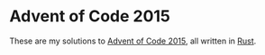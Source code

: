 # Advent of Code 2015
These are my solutions to [Advent of Code 2015](https://adventofcode.com/2015), all written in [Rust](https://rust-lang.org).